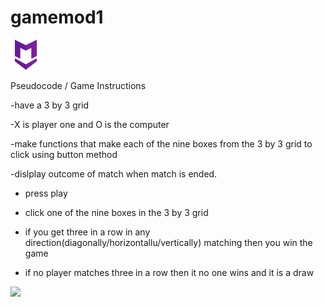 # gamemod1

![alt text](https://github.com/adam-p/markdown-here/raw/master/src/common/images/icon48.png "Logo Title Text 1") 



Pseudocode / Game Instructions


-have a 3 by 3 grid 


-X is player one and O is the computer


-make functions that make each of the nine boxes from the 3 by 3 grid to click using button method

 
-dislplay outcome of match when match is ended. 


- press play
 
 
- click one of the nine boxes in the 3 by 3 grid


- if you get three in a row in any direction(diagonally/horizontallu/vertically) matching then you win the game


- if no player matches three in a row then it no one wins and it is a draw 


 

![](https://www.pngitem.com/pimgs/m/427-4272622_picture-regarding-free-printable-tic-tac-toe-board.png)



